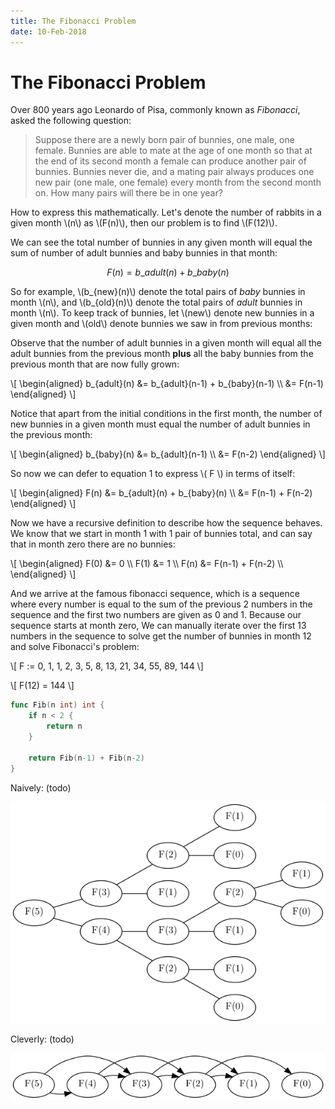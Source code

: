 ```yaml
---
title: The Fibonacci Problem
date: 10-Feb-2018
---
```


# The Fibonacci Problem

Over 800 years ago Leonardo of Pisa, commonly known as _Fibonacci_, asked the following question:

> Suppose there are a newly born pair of bunnies, one male, one female. Bunnies are able to mate at the age of one month so that at the end of its second month a female can produce another pair of bunnies. Bunnies never die, and a mating pair always produces one new pair (one male, one female) every month from the second month on. How many pairs will there be in one year?

How to express this mathematically. Let's denote the number of rabbits in a given month \\(n\\) as \\(F(n)\\), then our problem is to find \\(F(12)\\).

We can see the total number of bunnies in any given month will equal the sum of number of adult bunnies and baby bunnies in that month:

$$ F(n) = b\_{adult}(n) + b\_{baby}(n) $$

So for example, \\(b\_{new}(n)\\) denote the total pairs of *baby* bunnies in month \\(n\\), and \\(b\_{old}(n)\\) denote the total pairs of *adult* bunnies in month \\(n\\).
To keep track of bunnies, let \\(new\\) denote new bunnies in a given month and \\(old\\) denote bunnies we saw in from previous months:

Observe that the number of adult bunnies in a given month will equal all the adult bunnies from the previous month **plus** all the baby bunnies from the previous month that are now fully grown:

\\[ \\begin{aligned}
b\_{adult}(n) &= b\_{adult}(n-1) + b\_{baby}(n-1) \\\\
              &= F(n-1)
\\end{aligned} \\]

Notice that apart from the initial conditions in the first month, the number of new bunnies in a given month must equal the number of adult bunnies in the previous month:
 
\\[ \\begin{aligned}
b\_{baby}(n) &= b\_{adult}(n-1) \\\\
             &= F(n-2)
\\end{aligned} \\]


So now we can defer to equation 1 to express \\( F \\) in terms of itself:

\\[ \\begin{aligned}
F(n) &= b\_{adult}(n) + b\_{baby}(n) \\\\
              &= F(n-1) + F(n-2)
\\end{aligned} \\]

Now we have a recursive definition to describe how the sequence behaves.
We know that we start in month 1 with 1 pair of bunnies total, and can say that in month zero there are no bunnies:

\\[ \\begin{aligned}
F(0) &= 0 \\\\
F(1) &= 1 \\\\
F(n) &= F(n-1) + F(n-2) \\\\
\\end{aligned} \\]

And we arrive at the famous fibonacci sequence, which is a sequence where every number is equal to the sum of the previous 2 numbers in the sequence and the first two numbers are given as 0 and 1. Because our sequence starts at month zero, We can manually iterate over the first 13 numbers in the sequence to solve get the number of bunnies in month 12 and solve Fibonacci's problem:

\\[ F := 0, 1, 1, 2, 3, 5, 8, 13, 21, 34, 55, 89, 144 \\]

\\[ F(12) = 144 \\]

```go
func Fib(n int) int {
    if n < 2 {
        return n
    }
    
    return Fib(n-1) + Fib(n-2)
}
```

Naively:
(todo)

![fib-naive](../img/fibonacci-naive.dot.png)

Cleverly:
(todo)

![fib-naive](../img/fibonacci-2.dot.png)

